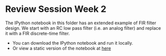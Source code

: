 # Review Session Week 2
The IPython notebook in this folder has an extended example of FIR filter design. We start with an RC low pass filter (i.e. an analog filter) and replace it with a FIR discrete-time filter.

- You can download the IPython notebook and run it locally.
- Or view a static version of the notebook at [here](http://nbviewer.ipython.org/github/kjchavez/EE102B-Spr-14-15/blob/master/review-sessions/week2/RC%20Low%20Pass%20Filter.ipynb)
